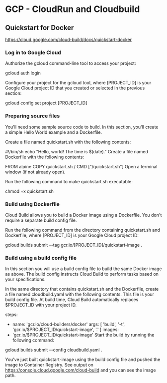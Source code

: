 # GCP - CloudRun and Cloudbuild

## Quickstart for Docker
https://cloud.google.com/cloud-build/docs/quickstart-docker

### Log in to Google Cloud
Authorize the gcloud command-line tool to access your project:

gcloud auth login

Configure your project for the gcloud tool, where [PROJECT_ID] is your Google Cloud project ID that you created or selected in the previous section:

gcloud config set project [PROJECT_ID]

### Preparing source files
You'll need some sample source code to build. In this section, you'll create a simple Hello World example and a Dockerfile.

Create a file named quickstart.sh with the following contents:

#!/bin/sh
echo "Hello, world! The time is $(date)."
Create a file named Dockerfile with the following contents:

FROM alpine
COPY quickstart.sh /
CMD ["/quickstart.sh"]
Open a terminal window (if not already open).

Run the following command to make quickstart.sh executable:

chmod +x quickstart.sh

### Build using Dockerfile

Cloud Build allows you to build a Docker image using a Dockerfile. You don't require a separate build config file.

Run the following command from the directory containing quickstart.sh and Dockerfile, where [PROJECT_ID] is your Google Cloud project ID:

gcloud builds submit --tag gcr.io/[PROJECT_ID]/quickstart-image .

### Build using a build config file
In this section you will use a build config file to build the same Docker image as above. The build config instructs Cloud Build to perform tasks based on your specifications.

In the same directory that contains quickstart.sh and the Dockerfile, create a file named cloudbuild.yaml with the following contents. This file is your build config file. At build time, Cloud Build automatically replaces $PROJECT_ID with your project ID.

steps:
- name: 'gcr.io/cloud-builders/docker'
  args: [ 'build', '-t', 'gcr.io/$PROJECT_ID/quickstart-image', '.' ]
images:
- 'gcr.io/$PROJECT_ID/quickstart-image'
Start the build by running the following command:

gcloud builds submit --config cloudbuild.yaml .

You've just built quickstart-image using the build config file and pushed the image to Container Registry.
See output on https://console.cloud.google.com/cloud-build and you can see the image path.

